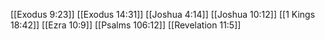 [[Exodus 9:23]]
[[Exodus 14:31]]
[[Joshua 4:14]]
[[Joshua 10:12]]
[[1 Kings 18:42]]
[[Ezra 10:9]]
[[Psalms 106:12]]
[[Revelation 11:5]]
